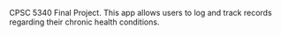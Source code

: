 CPSC 5340 Final Project. This app allows users to log and track records regarding their chronic health conditions.
